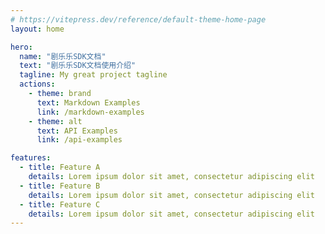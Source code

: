 ```yaml
---
# https://vitepress.dev/reference/default-theme-home-page
layout: home

hero:
  name: "剧乐乐SDK文档"
  text: "剧乐乐SDK文档使用介绍"
  tagline: My great project tagline
  actions:
    - theme: brand
      text: Markdown Examples
      link: /markdown-examples
    - theme: alt
      text: API Examples
      link: /api-examples

features:
  - title: Feature A
    details: Lorem ipsum dolor sit amet, consectetur adipiscing elit
  - title: Feature B
    details: Lorem ipsum dolor sit amet, consectetur adipiscing elit
  - title: Feature C
    details: Lorem ipsum dolor sit amet, consectetur adipiscing elit
---
```


